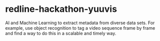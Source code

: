 # redline-hackathon-yuuvis
AI and Machine Learning to extract metadata from diverse data sets. For example, use object recognition to tag a video sequence frame by frame and find a way to do this in a scalable and timely way.
